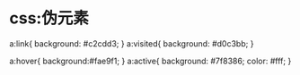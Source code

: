 #  css:伪元素
<!-- 爱恨原则 -->
a:link{
    background: #c2cdd3;
}
a:visited{
    background: #d0c3bb;
}

a:hover{
    background:#fae9f1;
}
a:active{
    background: #7f8386;
    color: #fff;
}
